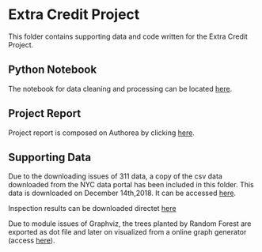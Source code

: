 # Extra Credit Project
This folder contains supporting data and code written for the Extra Credit Project. 

## Python Notebook
The notebook for data cleaning and processing can be located [here](https://github.com/sz2404/PUI2018_sz2404/blob/master/Extra_Credit_Project/Inspection%20Processing-Boolean.ipynb).

## Project Report
Project report is composed on Authorea by clicking [here](https://www.authorea.com/users/249295/articles/341302-relationship-between-foodborne-illness-and-restaurant-inspection-result-in-new-york-city).

## Supporting Data
Due to the downloading issues of 311 data, a copy of the csv data downloaded from the NYC data portal has been included in this folder. This data is downloaded on December 14th,2018. It can be accessed [here](https://github.com/sz2404/PUI2018_sz2404/blob/master/Extra_Credit_Project/311_Service_Requests_from_2010_to_Present.csv).

Inspection results can be downloaded directet [here](https://data.cityofnewyork.us/api/views/43nn-pn8j/rows.csv?accessType=DOWNLOAD)

Due to module issues of Graphviz, the trees planted by Random Forest are exported as dot file and later on visualized from a online graph generator (access [here](http://www.webgraphviz.com/)). 




